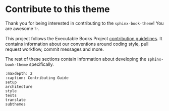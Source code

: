 # Contribute to this theme

Thank you for being interested in contributing to the `sphinx-book-theme`! You
are awesome ✨.

This project follows the Executable Books Project [contribution guidelines](https://executablebooks.org/en/latest/contribute).
It contains information about our conventions around coding style, pull request workflow, commit messages and more.

The rest of these sections contain information about developing the `sphinx-book-theme` specifically.

```{toctree}
:maxdepth: 2
:caption: Contributing Guide
setup
architecture
style
tests
translate
subthemes
```
